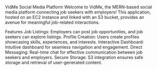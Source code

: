 VidMe Social Media Platform
Welcome to VidMe, the MERN-based social media platform connecting job seekers with employers! This application, hosted on an EC2 instance and linked with an S3 bucket, provides an avenue for meaningful job-related interactions.

Features
Job Listings: Employers can post job opportunities, and job seekers can explore listings.
Profile Creation: Users create profiles showcasing skills, experiences, and interests.
Interactive Dashboard: Intuitive dashboard for seamless navigation and engagement.
Direct Messaging: Real-time chat for effective communication between job seekers and employers.
Secure Storage: S3 integration ensures safe storage and retrieval of user-generated content.
